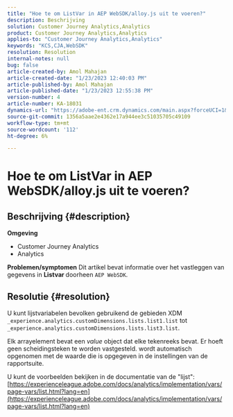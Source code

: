 ```yaml
---
title: "Hoe te om ListVar in AEP WebSDK/alloy.js uit te voeren?"
description: Beschrijving
solution: Customer Journey Analytics,Analytics
product: Customer Journey Analytics,Analytics
applies-to: "Customer Journey Analytics,Analytics"
keywords: "KCS,CJA,WebSDK"
resolution: Resolution
internal-notes: null
bug: false
article-created-by: Amol Mahajan
article-created-date: "1/23/2023 12:40:03 PM"
article-published-by: Amol Mahajan
article-published-date: "1/23/2023 12:55:38 PM"
version-number: 4
article-number: KA-18031
dynamics-url: "https://adobe-ent.crm.dynamics.com/main.aspx?forceUCI=1&pagetype=entityrecord&etn=knowledgearticle&id=ea81f808-1b9b-ed11-aad1-6045bd006239"
source-git-commit: 1356a5aae2e4362e17a944ee3c51035705c49109
workflow-type: tm+mt
source-wordcount: '112'
ht-degree: 6%

---
```


# Hoe te om ListVar in AEP WebSDK/alloy.js uit te voeren?

## Beschrijving {#description}

<b>Omgeving</b>
- Customer Journey Analytics
- Analytics



<b>Problemen/symptomen</b>
Dit artikel bevat informatie over het vastleggen van gegevens in <b>Listvar </b>doorheen `AEP WebSDK`.


## Resolutie {#resolution}

U kunt lijstvariabelen bevolken gebruikend de gebieden XDM<br>
`_experience.analytics.customDimensions.lists.list1.list` tot `_experience.analytics.customDimensions.lists.list3.list`.

Elk arrayelement bevat een *value* object dat elke tekenreeks bevat. Er hoeft geen scheidingsteken te worden vastgesteld. wordt automatisch opgenomen met de waarde die is opgegeven in de instellingen van de rapportsuite.

U kunt de voorbeelden bekijken in de documentatie van de &quot;lijst&quot;: [https://experienceleague.adobe.com/docs/analytics/implementation/vars/page-vars/list.html?lang=en](https://experienceleague.adobe.com/docs/analytics/implementation/vars/page-vars/list.html?lang=en)
